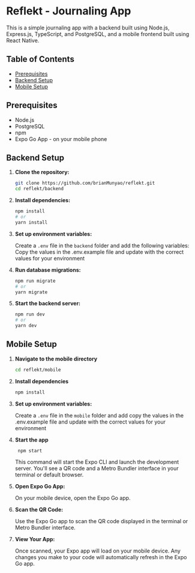 # Reflekt - Journaling App

This is a simple journaling app with a backend built using Node.js, Express.js, TypeScript, and PostgreSQL, and a mobile frontend built using React Native.

## Table of Contents

- [Prerequisites](#prerequisites)
- [Backend Setup](#backend-setup)
- [Mobile Setup](#mobile-setup)

## Prerequisites

- Node.js
- PostgreSQL
- npm
- Expo Go App - on your mobile phone

## Backend Setup

1. **Clone the repository:**

   ```sh
   git clone https://github.com/brianMunyao/reflekt.git
   cd reflekt/backend
   ```

2. **Install dependencies:**

   ```sh
   npm install
   # or
   yarn install
   ```

3. **Set up environment variables:**

   Create a `.env` file in the `backend` folder and add the following variables:
   Copy the values in the .env.example file and update with the correct values for your environment

5. **Run database migrations:**

   ```sh
   npm run migrate
   # or
   yarn migrate
   ```

6. **Start the backend server:**

   ```sh
   npm run dev
   # or
   yarn dev
   ```

## Mobile Setup

1. **Navigate to the mobile directory**

   ```sh
   cd reflekt/mobile
   ```

2. **Install dependencies**

   ```sh
   npm install
   ```

3. **Set up environment variables:**

   Create a `.env` file in the `mobile` folder and add copy the values in the .env.example file and update with the correct values for your environment

4. **Start the app**

   ```sh
    npm start
   ```

   This command will start the Expo CLI and launch the development server. You'll see a QR code and a Metro Bundler interface in your terminal or default browser.

5. **Open Expo Go App:**

   On your mobile device, open the Expo Go app.

6. **Scan the QR Code:**

   Use the Expo Go app to scan the QR code displayed in the terminal or Metro Bundler interface.

7. **View Your App:**

   Once scanned, your Expo app will load on your mobile device. Any changes you make to your code will automatically refresh in the Expo Go app.
